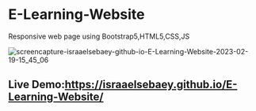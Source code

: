 # E-Learning-Website
Responsive web page using Bootstrap5,HTML5,CSS,JS 

![screencapture-israaelsebaey-github-io-E-Learning-Website-2023-02-19-15_45_06](https://user-images.githubusercontent.com/66551250/219952229-574ac5fd-ee9f-41e0-a7f2-91a2ad29211b.png)
## Live Demo:https://israaelsebaey.github.io/E-Learning-Website/

